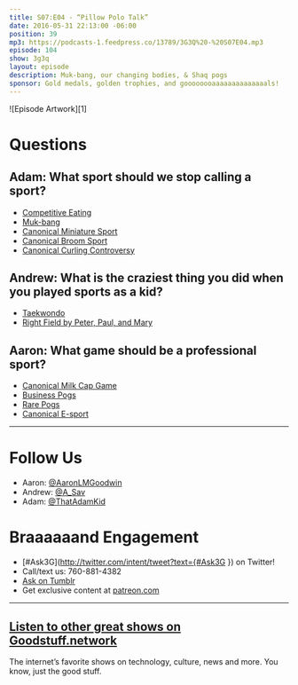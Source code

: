 ```yaml
---
title: S07:E04 - “Pillow Polo Talk”
date: 2016-05-31 22:13:00 -06:00
position: 39
mp3: https://podcasts-1.feedpress.co/13789/3G3Q%20-%20S07E04.mp3
episode: 104
show: 3g3q
layout: episode
description: Muk-bang, our changing bodies, & Shaq pogs
sponsor: Gold medals, golden trophies, and goooooooaaaaaaaaaaaaaals!
---
```


![Episode Artwork][1]

# Questions

## Adam: What sport should we stop calling a sport?

* [Competitive Eating][2]
* [Muk-bang][3]
* [Canonical Miniature Sport][4]
* [Canonical Broom Sport][5]
* [Canonical Curling Controversy][6]

## Andrew: What is the craziest thing you did when you played sports as a kid?

* [Taekwondo][7]
* [Right Field by Peter, Paul, and Mary][8]

## Aaron: What game should be a professional sport?

* [Canonical Milk Cap Game][9]
* [Business Pogs][10]
* [Rare Pogs][11]
* [Canonical E-sport][12]

***

# Follow Us
* Aaron: [@AaronLMGoodwin](http://twitter.com/aaronlmgoodwin)
* Andrew: [@A_Sav](http://twitter.com/a_sav)
* Adam: [@ThatAdamKid](http://twitter.com/thatadamkid)

# Braaaaaand Engagement
* [#Ask3G](http://twitter.com/intent/tweet?text={#Ask3G }) on Twitter!
* Call/text us: 760-881-4382
* [Ask on Tumblr](http://3g3q.co/ask)
* Get exclusive content at [patreon.com](http://www.patreon.com/3g3q)

***

## [Listen to other great shows on Goodstuff.network](http://goodstuff.network/)
The internet’s favorite shows on technology, culture, news and more. You know, just the good stuff.


[2]: https://en.wikipedia.org/wiki/Competitive_eating
[3]: https://en.wikipedia.org/wiki/Muk-bang
[4]: https://en.wikipedia.org/wiki/Table_tennis
[5]: https://en.wikipedia.org/wiki/Curling
[6]: http://www.cbc.ca/sports/olympics/winter/curling/curling-s-broom-controversy-can-t-be-swept-aside-1.3448870
[7]: https://en.wikipedia.org/wiki/Taekwondo
[8]: https://youtu.be/HXVnb0wveRg
[9]: http://bit.ly/1UfhocS
[10]: http://businesspogs.com/BusinessPogs.com/BusinessPogs.com.html
[11]: http://www.complex.com/style/2011/09/the-10-rarest-pogs-from-the-90s/
[12]: http://www.rocketleaguegame.com
[13]: http://twitter.com/aaronlmgoodwin
[14]: http://twitter.com/a_sav
[15]: http://twitter.com/thatadamkid
[16]: http://3g3q.co/ask
[17]: http://www.patreon.com/3g3q
[18]: http://goodstuff.network/3g3q/
